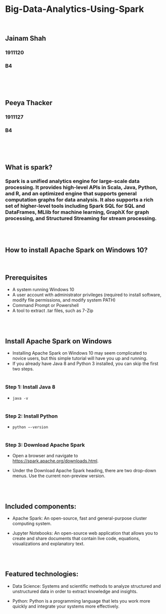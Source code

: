 # Big-Data-Analytics-Using-Spark

</br>

## Jainam Shah

<h3>1911120</h3>
<h3>B4</h3>

</br>
</br>
</br>

## Peeya Thacker

<h3>1911127</h3>
<h3>B4</h3>

</br>
</br>
</br>

## What is spark?

### Spark is a unified analytics engine for large-scale data processing. It provides high-level APIs in Scala, Java, Python, and R, and an optimized engine that supports general computation graphs for data analysis. It also supports a rich set of higher-level tools including Spark SQL for SQL and DataFrames, MLlib for machine learning, GraphX for graph processing, and Structured Streaming for stream processing.

</br>
</br>

## How to install Apache Spark on Windows 10?

</br>

## Prerequisites

-   A system running Windows 10
-   A user account with administrator privileges (required to install software, modify file permissions, and modify system PATH)
-   Command Prompt or Powershell
-   A tool to extract .tar files, such as 7-Zip

</br>
</br>

## Install Apache Spark on Windows

-   Installing Apache Spark on Windows 10 may seem complicated to novice users, but this simple tutorial will have you up and running.
-   If you already have Java 8 and Python 3 installed, you can skip the first two steps.
    </br>
    </br>

### Step 1: Install Java 8

-   `java -v`
    </br>
    </br>

### Step 2: Install Python

-   `python –-version`
    </br>
    </br>

### Step 3: Download Apache Spark

-   Open a browser and navigate to https://spark.apache.org/downloads.html.
-   Under the Download Apache Spark heading, there are two drop-down menus. Use the current non-preview version.

    </br>
    </br>

## Included components:

-   Apache Spark: An open-source, fast and general-purpose cluster computing system.
    </br>

-   Jupyter Notebooks: An open-source web application that allows you to create and share documents that contain live code, equations, visualizations and explanatory text.

    </br>
    </br>

## Featured technologies:

-   Data Science: Systems and scientific methods to analyze structured and unstructured data in order to extract knowledge and insights.
    </br>

-   Python: Python is a programming language that lets you work more quickly and integrate your systems more effectively.
